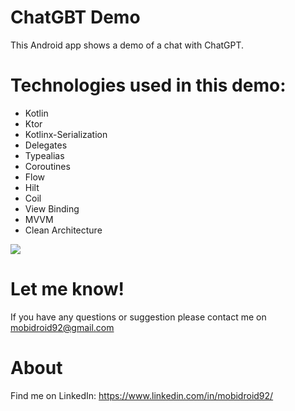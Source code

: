 # ChatGBT Demo

This Android app shows a demo of a chat with ChatGPT.

# Technologies used in this demo:
* Kotlin
* Ktor
* Kotlinx-Serialization
* Delegates
* Typealias
* Coroutines
* Flow
* Hilt
* Coil
* View Binding
* MVVM
* Clean Architecture

![](chat_gpt_demo.gif)

# Let me know!
If you have any questions or suggestion please contact me on mobidroid92@gmail.com

# About
Find me on LinkedIn: https://www.linkedin.com/in/mobidroid92/
